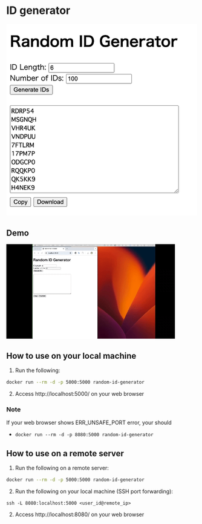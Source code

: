
# ID generator

![Image Description](img/example.png)

## Demo

![Demo](img/demo.gif)


## How to use on your local machine

1. Run the following:

```bash
docker run --rm -d -p 5000:5000 random-id-generator
```

2. Access http://localhost:5000/ on your web browser


### Note

If your web browser shows ERR_UNSAFE_PORT error, your should

- `docker run --rm -d -p 8080:5000 random-id-generator`


## How to use on a remote server

1. Run the following on a remote server:

```bash
docker run --rm -d -p 5000:5000 random-id-generator
```

2. Run the following on your local machine (SSH port forwarding):

```
ssh -L 8080:localhost:5000 <user_id@remote_ip>
```

2. Access http://localhost:8080/ on your web browser

